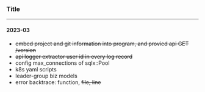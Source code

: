 ### Title
---

#### 2023-03
- ~~embed project and git information into program, and provied api GET /version~~
- ~~api logger extractor user id in every log record~~
- config max_connections of sqlx::Pool<Postgress>
- k8s yaml scripts
- leader-group biz models
- error backtrace: function, ~~file, line~~

